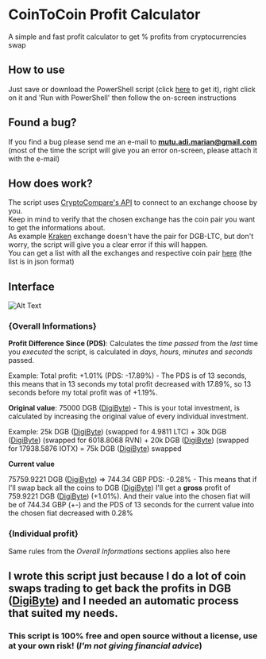 # CoinToCoin Profit Calculator
A simple and fast profit calculator to get % profits from cryptocurrencies swap

## How to use

Just save or download the PowerShell script (click [here](https://github.com/Xxshark888xX/CoinToCoin-Profit-Calculator/blob/master/CoinToCoinProfitCalculator_run.ps1) to get it), right click on it and 'Run with PowerShell' then follow the on-screen instructions

## Found a bug?

If you find a bug please send me an e-mail to **mutu.adi.marian@gmail.com** (most of the time the script will give you an error on-screen, please attach it with the e-mail)

## How does work?

The script uses [CryptoCompare's API](https://min-api.cryptocompare.com/) to connect to an exchange choose by you.<br>
Keep in mind to verify that the chosen exchange has the coin pair you want to get the informations about.<br>
As example [Kraken](https://www.kraken.com) exchange doesn't have the pair for DGB-LTC, but don't worry, the script will give you a clear error if this will happen.<br>
You can get a list with all the exchanges and respective coin pair [here](https://min-api.cryptocompare.com/data/v2/all/exchanges) (the list is in json format)

## Interface

![Alt Text](https://i.imgur.com/JePE0mz.png)

### {Overall Informations}

**Profit Difference Since (PDS)**:
  Calculates the *time passed* from the *last* time you *executed* the script, is calculated in *days*, *hours*, *minutes* and *seconds* passed.
  
  Example: Total profit: +1.01% (PDS: -17.89%) - The PDS is of 13 seconds, this means that in 13 seconds my total profit decreased with 17.89%, so 13 seconds before my total profit was of +1.19%.
  
**Original value**:
  75000 DGB ([DigiByte](https://digibyte.io/)) - This is your total investment, is calculated by increasing the original value of every individual investment.
  
  Example: 25k DGB ([DigiByte](https://digibyte.io/)) (swapped for 4.9811 LTC) + 30k DGB ([DigiByte](https://digibyte.io/)) (swapped for 6018.8068 RVN) + 20k DGB ([DigiByte](https://digibyte.io/)) (swapped for 17938.5876 IOTX) = 75k DGB ([DigiByte](https://digibyte.io/)) swapped
  
**Current value**

  75759.9221 DGB ([DigiByte](https://digibyte.io/)) => 744.34 GBP PDS: -0.28% - This means that if I'll swap back all the coins to DGB ([DigiByte](https://digibyte.io/)) I'll get a **gross** profit of 759.9221 DGB ([DigiByte](https://digibyte.io/)) (+1.01%). And their value into the chosen fiat will be of 744.34 GBP (+-) and the PDS of 13 seconds for the current value into the chosen fiat decreased with 0.28%
  
### {Individual profit}

  Same rules from the *Overall Informations* sections applies also here
  
  
## I wrote this script just because I do a lot of coin swaps trading to get back the profits in DGB ([DigiByte](https://digibyte.io/)) and I needed an automatic process that suited my needs.



### This script is 100% free and open source without a license, use at your own risk! (*I'm not giving financial advice*)
